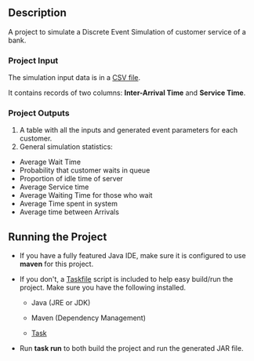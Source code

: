 ## Description

A project to simulate a Discrete Event Simulation of customer service of a bank.

### Project Input

The simulation input data is in a [CSV file](src/main/resources/values.csv).

It contains records of two columns: **Inter-Arrival Time** and **Service Time**. 

### Project Outputs

1. A table with all the inputs and generated event parameters for each customer.
2. General simulation statistics:

- Average Wait Time
- Probability that customer waits in queue
- Proportion of idle time of server
- Average Service time
- Average Waiting Time for those who wait
- Average Time spent in system
- Average time between Arrivals

## Running the Project

- If you have a fully featured Java IDE, make sure it is configured to use **maven** for this project.

- If you don't, a [Taskfile](https://taskfile.dev/) script is included to help easy build/run the project. Make sure you have the following installed.

  - Java (JRE or JDK)

  - Maven (Dependency Management)

  - [Task](https://taskfile.dev/installation/)

- Run **task run** to both build the project and run the generated JAR file.